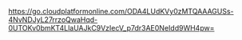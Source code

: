 https://go.cloudplatformonline.com/ODA4LUdKVy0zMTQAAAGUSs-4NvNDJyL27rrzoQwaHqd-0UTOKv0bmKT4LlaUAJkC9VzIecV_p7dr3AE0NeIdd9WH4pw=